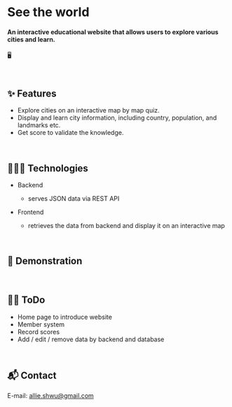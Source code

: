 # See the world
#### An interactive educational website that allows users to explore various cities and learn. 

  
🖥  

&emsp;

## ✨ Features  

- Explore cities on an interactive map by map quiz.
- Display and learn city information, including country, population, and landmarks etc.
- Get score to validate the knowledge.
  
&emsp;

## 👩🏻‍💻 Technologies

- Backend
  - serves JSON data via REST API 
  
- Frontend 
  - retrieves the data from backend and display it on an interactive map
  
&emsp;

## 👀 Demonstration
    


  
&emsp;  

## 💪🏼 ToDo

- Home page to introduce website 
- Member system
- Record scores
- Add / edit / remove data by backend and database  

&emsp;

## 📬 Contact
E-mail: allie.shwu@gmail.com 


